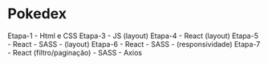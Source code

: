 # Pokedex

Etapa-1 - Html e CSS
Etapa-3 - JS (layout)
Etapa-4 - React (layout)
Etapa-5 - React - SASS - (layout)
Etapa-6 - React - SASS - (responsividade)
Etapa-7 - React (filtro/paginação) - SASS - Axios
